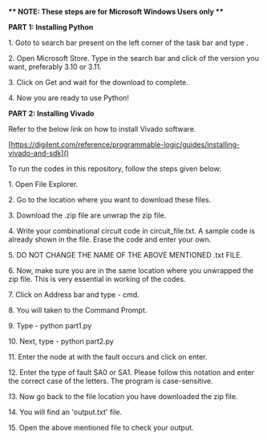 ﻿**\*\* NOTE: These steps are for Microsoft Windows Users only \*\***

**PART 1: Installing Python** 

1\. Goto to search bar present on the left corner of the task bar and type <Microsoft Store>.

2\. Open Microsoft Store. Type <Python> in the search bar and click of the version you want, preferably 3.10 or 3.11.

3\. Click on Get and wait for the download to complete.

4\. Now you are ready to use Python!

**PART 2: Installing Vivado** 

Refer to the below link on how to install Vivado software.

[https://digilent.com/reference/programmable-logic/guides/installing-vivado-and-sdk]() 





To run the codes in this repository, follow the steps given below:

1\. Open File Explorer.

2\. Go to the location where you want to download these files.

3\. Download the .zip file are unwrap the zip file.

4\. Write your combinational circuit code in circuit\_file.txt. A sample code is already shown in the file. Erase the code and enter your own.

5\. DO NOT CHANGE THE NAME OF THE ABOVE MENTIONED .txt FILE.

6\. Now, make sure you are in the same location where you unwrapped the zip file. This is very essential in working of the codes.

7\. Click on Address bar and type - cmd.

8\. You will taken to the Command Prompt.

9\. Type - python part1.py

10\. Next, type - python part2.py

11\. Enter the node at with the fault occurs and click on enter.

12\. Enter the type of fault SA0 or SA1. Please follow this notation and enter the correct case of the letters. The program is case-sensitive.

13\. Now go back to the file location you have downloaded the zip file.

14\. You will find an 'output.txt' file.

15\. Open the above mentioned file to check your output.
